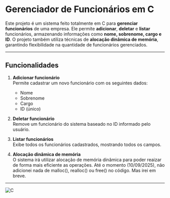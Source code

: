 # Gerenciador de Funcionários em C

Este projeto é um sistema feito totalmente em C para **gerenciar funcionários** de uma empresa. Ele permite **adicionar**, **deletar** e **listar** funcionários, armazenando informações como **nome, sobrenome, cargo e ID**. O projeto também utiliza técnicas de **alocação dinâmica de memória**, garantindo flexibilidade na quantidade de funcionários gerenciados.

---

## Funcionalidades

1. **Adicionar funcionário**  
   Permite cadastrar um novo funcionário com os seguintes dados:  
   - Nome  
   - Sobrenome  
   - Cargo  
   - ID (único)

2. **Deletar funcionário**  
   Remove um funcionário do sistema baseado no ID informado pelo usuário.

3. **Listar funcionários**  
   Exibe todos os funcionários cadastrados, mostrando todos os campos.

4. **Alocação dinâmica de memória**  
   O sistema irá utilizar alocação de memória dinâmica para poder reaizar de forma mais eficiente as operações. Até o momento (10/09/2025), não adicionei nada de malloc(), realloc() ou free() no código. Mas irei em breve.

---

![C](https://img.shields.io/badge/c-%2300599C.svg?style=for-the-badge&logo=c&logoColor=white)
